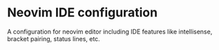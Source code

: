 # Neovim IDE configuration

A configuration for neovim editor including IDE features like intellisense,
bracket pairing, status lines, etc.
